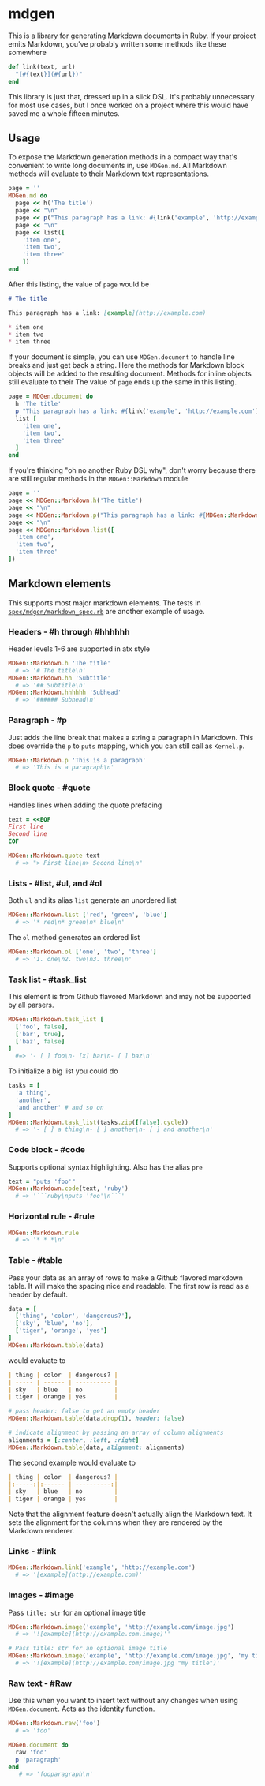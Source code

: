# mdgen

This is a library for generating Markdown documents in Ruby. If your project emits Markdown, you've probably written some methods like these somewhere

```ruby
def link(text, url)
  "[#{text}](#{url})"
end
```

This library is just that, dressed up in a slick DSL. It's probably unnecessary for most use cases, but I once worked on a project where this would have saved me a whole fifteen minutes.

## Usage

To expose the Markdown generation methods in a compact way that's convenient to write long documents in, use `MDGen.md`. All Markdown methods will evaluate to their Markdown text representations.

```ruby
page = ''
MDGen.md do
  page << h('The title')
  page << "\n"
  page << p("This paragraph has a link: #{link('example', 'http://example.com')}")
  page << "\n"
  page << list([
    'item one',
    'item two',
    'item three'
    ])
end
```

After this listing, the value of `page` would be

```markdown
# The title

This paragraph has a link: [example](http://example.com)

* item one
* item two
* item three
```

If your document is simple, you can use `MDGen.document` to handle line breaks and just get back a string. Here the methods for Markdown block objects will be added to the resulting document. Methods for inline objects still evaluate to their The value of `page` ends up the same in this listing.

```ruby
page = MDGen.document do
  h 'The title'
  p "This paragraph has a link: #{link('example', 'http://example.com')}"
  list [
    'item one',
    'item two',
    'item three'
  ]
end
```

If you're thinking "oh no another Ruby DSL why", don't worry because there are still regular methods in the `MDGen::Markdown` module

```ruby
page = ''
page << MDGen::Markdown.h('The title')
page << "\n"
page << MDGen::Markdown.p("This paragraph has a link: #{MDGen::Markdown.link('example', 'http://example.com')}")
page << "\n"
page << MDGen::Markdown.list([
  'item one',
  'item two',
  'item three'
])
```

## Markdown elements

This supports most major markdown elements. The tests in [`spec/mdgen/markdown_spec.rb`](spec/mdgen/markdown_spec.rb) are another example of usage.

### Headers - #h through #hhhhhh

Header levels 1-6 are supported in atx style

```ruby
MDGen::Markdown.h 'The title'
  # => '# The title\n'
MDGen::Markdown.hh 'Subtitle'
  # => '## Subtitle\n'
MDGen::Markdown.hhhhhh 'Subhead'
  # => '###### Subhead\n'
```

### Paragraph - #p

Just adds the line break that makes a string a paragraph in Markdown. This does override the `p` to `puts` mapping, which you can still call as `Kernel.p`.

```ruby
MDGen::Markdown.p 'This is a paragraph'
  # => 'This is a paragraph\n'
```

### Block quote - #quote

Handles lines when adding the quote prefacing

```ruby
text = <<EOF
First line
Second line
EOF

MDGen::Markdown.quote text
  # => "> First line\n> Second line\n"
```

### Lists - #list, #ul, and #ol

Both `ul` and its alias `list` generate an unordered list

```ruby
MDGen::Markdown.list ['red', 'green', 'blue']
  # => '* red\n* green\n* blue\n'
```

The `ol` method generates an ordered list

```ruby
MDGen::Markdown.ol ['one', 'two', 'three']
  # => '1. one\n2. two\n3. three\n'
```

### Task list - #task_list

This element is from Github flavored Markdown and may not be supported by all parsers.

```ruby
MDGen::Markdown.task_list [
  ['foo', false],
  ['bar', true],
  ['baz', false]
]
  #=> '- [ ] foo\n- [x] bar\n- [ ] baz\n'
```

To initialize a big list you could do

```ruby
tasks = [
  'a thing',
  'another',
  'and another' # and so on
]
MDGen::Markdown.task_list(tasks.zip([false].cycle))
  # => '- [ ] a thing\n- [ ] another\n- [ ] and another\n'
```

### Code block - #code

Supports optional syntax highlighting. Also has the alias `pre`

```ruby
text = "puts 'foo'"
MDGen::Markdown.code(text, 'ruby')
  # => '```ruby\nputs 'foo'\n```'
```

### Horizontal rule - #rule

```ruby
MDGen::Markdown.rule
  # => '* * *\n'
```
### Table - #table

Pass your data as an array of rows to make a Github flavored markdown table. It will make the spacing nice and readable. The first row is read as a header by default.

```ruby
data = [
  ['thing', 'color', 'dangerous?'],
  ['sky', 'blue', 'no'],
  ['tiger', 'orange', 'yes']
]
MDGen::Markdown.table(data)
```

would evaluate to

```markdown
| thing | color  | dangerous? |
| ----- | ------ | ---------- |
| sky   | blue   | no         |
| tiger | orange | yes        |
```

```ruby
# pass header: false to get an empty header
MDGen::Markdown.table(data.drop(1), header: false)

# indicate alignment by passing an array of column alignments
alignments = [:center, :left, :right]
MDGen::Markdown.table(data, alignment: alignments)
```

The second example would evaluate to

```markdown
| thing | color  | dangerous? |
|:-----:|:------ | ----------:|
| sky   | blue   | no         |
| tiger | orange | yes        |
```

Note that the alignment feature doesn't actually align the Markdown text. It sets the alignment for the columns when they are rendered by the Markdown renderer.

### Links - #link

```ruby
MDGen::Markdown.link('example', 'http://example.com')
  # => '[example](http://example.com)'
```

### Images - #image

Pass `title: str` for an optional image title

```ruby
MDGen::Markdown.image('example', 'http://example.com/image.jpg')
  # => '![example](http://example.com.image)''

# Pass title: str for an optional image title
MDGen::Markdown.image('example', 'http://example.com/image.jpg', 'my title')
  # => '![example](http://example.com/image.jpg "my title")'
```

### Raw text - #Raw

Use this when you want to insert text without any changes when using `MDGen.document`. Acts as the identity function.

```ruby
MDGen::Markdown.raw('foo')
  # => 'foo'

MDGen.document do
  raw 'foo'
  p 'paragraph'
end
   # => 'fooparagraph\n'
```
